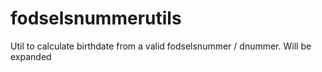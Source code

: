 # fodselsnummerutils
Util to calculate birthdate from a valid fodselsnummer / dnummer. Will be expanded
